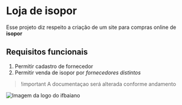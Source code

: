 # Loja de isopor

Esse projeto diz respeito a criação de um site para compras online de **isopor**

## Requisitos funcionais
1. Permitir cadastro de fornecedor
2. Permitir venda de isopor por *fornecedores distintos*

> !important
> A documentaçao será alterada conforme andamento
>
![Imagem da logo do ifbaiano]([[https://myoctocat.com/assets/images/base-octocat.svg](https://www.google.com/url?sa=i&url=https%3A%2F%2Fwww.facebook.com%2Fp%2FIF-Baiano-Campus-Lapa-100059128701809%2F&psig=AOvVaw1oIx6ypL2KW8dBmlcWWu7C&ust=1740076929287000&source=images&cd=vfe&opi=89978449&ved=0CBQQjRxqFwoTCKijsuyx0IsDFQAAAAAdAAAAABAE)](https://encrypted-tbn0.gstatic.com/images?q=tbn:ANd9GcT1ZOGqqMo51Fka5l8-xmv8eoFG8CwR2RWRfw&s)](https://www.ifbaiano.edu.br/unidades/alagoinhas/wp-content/themes/Unidades2020/imagens/marca-if-baiano-bom-jesus-da-lapa.svg))

